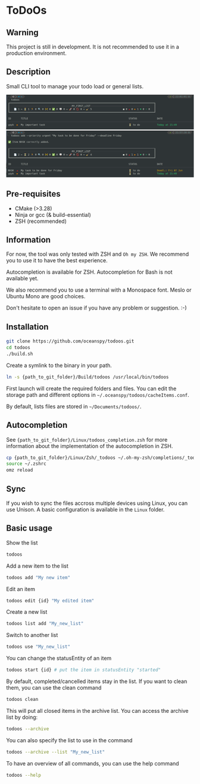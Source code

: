 # ToDoOs

## Warning 

This project is still in development. It is not recommended to use it in a production environment.

## Description

Small CLI tool to manage your todo load or general lists.

![alt text](https://github.com/oceanspy/todoos/blob/main/todoos-screenshot0.png?raw=true)
![alt text](https://github.com/oceanspy/todoos/blob/main/todoos-screenshot1.png?raw=true)

## Pre-requisites

- CMake (>3.28)
- Ninja or gcc (& build-essential)
- ZSH (recommended)

## Information

For now, the tool was only tested with ZSH and `Oh my ZSH`. We recommend you to use it to have the best experience.

Autocompletion is available for ZSH. Autocompletion for Bash is not available yet.

We also recommend you to use a terminal with a Monospace font. Meslo or Ubuntu Mono are good choices.

Don't hesitate to open an issue if you have any problem or suggestion. :-)

## Installation

```bash
git clone https://github.com/oceanspy/todoos.git
cd todoos
./build.sh
```

Create a symlink to the binary in your path.

```bash
ln -s {path_to_git_folder}/Build/todoos /usr/local/bin/todoos
```

First launch will create the required folders and files. 
You can edit the storage path and different options in `~/.oceanspy/todoos/cacheItems.conf`.

By default, lists files are stored in `~/Documents/todoos/`.

## Autocompletion

See `{path_to_git_folder}/Linux/todoos_completion.zsh` for more information about the implementation of the autocompletion in ZSH.

```bash
cp {path_to_git_folder}/Linux/Zsh/_todoos ~/.oh-my-zsh/completions/_todoos
source ~/.zshrc
omz reload
```

## Sync

If you wish to sync the files accross multiple devices using Linux, you can use Unison. A basic configuration is available in the `Linux` folder.

## Basic usage

Show the list 
```bash
todoos 
```

Add a new item to the list
```bash
todoos add "My new item"
```

Edit an item
```bash
todoos edit {id} "My edited item"
```

Create a new list
```bash
todoos list add "My_new_list"
```

Switch to another list
```bash
todoos use "My_new_list"
```

You can change the statusEntity of an item
```bash
todoos start {id} # put the item in statusEntity "started"
```

By default, completed/cancelled items stay in the list. If you want to clean them, you can use the clean command
```bash
todoos clean
```
This will put all closed items in the archive list.
You can access the archive list by doing:
```bash
todoos --archive
```

You can also specify the list to use in the command
```bash
todoos --archive --list "My_new_list"
```

To have an overview of all commands, you can use the help command
```bash
todoos --help
```
